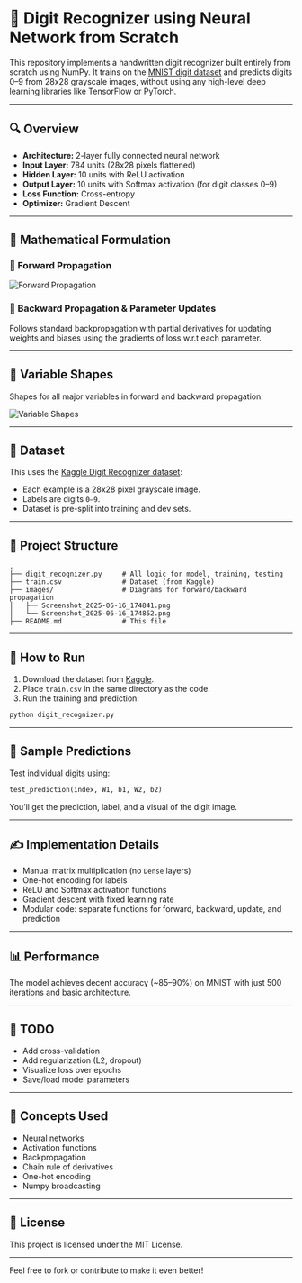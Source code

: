 
# 🧠 Digit Recognizer using Neural Network from Scratch

This repository implements a handwritten digit recognizer built entirely from scratch using NumPy. It trains on the [MNIST digit dataset](https://www.kaggle.com/competitions/digit-recognizer/) and predicts digits 0–9 from 28x28 grayscale images, without using any high-level deep learning libraries like TensorFlow or PyTorch.

---

## 🔍 Overview

- **Architecture:** 2-layer fully connected neural network
- **Input Layer:** 784 units (28x28 pixels flattened)
- **Hidden Layer:** 10 units with ReLU activation
- **Output Layer:** 10 units with Softmax activation (for digit classes 0–9)
- **Loss Function:** Cross-entropy
- **Optimizer:** Gradient Descent

---

## 🧮 Mathematical Formulation

### 🔁 Forward Propagation

![Forward Propagation](./images/Screenshot_2025-06-16_174841.png)

### 🔄 Backward Propagation & Parameter Updates

Follows standard backpropagation with partial derivatives for updating weights and biases using the gradients of loss w.r.t each parameter.

---

## 📐 Variable Shapes

Shapes for all major variables in forward and backward propagation:

![Variable Shapes](./images/Screenshot_2025-06-16_174852.png)

---

## 📂 Dataset

This uses the [Kaggle Digit Recognizer dataset](https://www.kaggle.com/competitions/digit-recognizer/):

- Each example is a 28x28 pixel grayscale image.
- Labels are digits `0–9`.
- Dataset is pre-split into training and dev sets.

---

## 🧰 Project Structure

```
.
├── digit_recognizer.py     # All logic for model, training, testing
├── train.csv               # Dataset (from Kaggle)
├── images/                 # Diagrams for forward/backward propagation
│   ├── Screenshot_2025-06-16_174841.png
│   └── Screenshot_2025-06-16_174852.png
├── README.md               # This file
```

---

## 🚀 How to Run

1. Download the dataset from [Kaggle](https://www.kaggle.com/competitions/digit-recognizer/).
2. Place `train.csv` in the same directory as the code.
3. Run the training and prediction:
```bash
python digit_recognizer.py
```

---

## 🧪 Sample Predictions

Test individual digits using:
```python
test_prediction(index, W1, b1, W2, b2)
```

You’ll get the prediction, label, and a visual of the digit image.

---

## ✍️ Implementation Details

- Manual matrix multiplication (no `Dense` layers)
- One-hot encoding for labels
- ReLU and Softmax activation functions
- Gradient descent with fixed learning rate
- Modular code: separate functions for forward, backward, update, and prediction

---

## 📊 Performance

The model achieves decent accuracy (~85–90%) on MNIST with just 500 iterations and basic architecture.

---

## 📌 TODO

- Add cross-validation
- Add regularization (L2, dropout)
- Visualize loss over epochs
- Save/load model parameters

---

## 🧠 Concepts Used

- Neural networks
- Activation functions
- Backpropagation
- Chain rule of derivatives
- One-hot encoding
- Numpy broadcasting

---

## 📎 License

This project is licensed under the MIT License.

---

Feel free to fork or contribute to make it even better!
